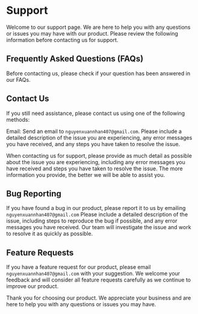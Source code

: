 # Support

Welcome to our support page. We are here to help you with any questions or issues you may have with our product. Please review the following information before contacting us for support.

## Frequently Asked Questions (FAQs)

Before contacting us, please check if your question has been answered in our FAQs.

## Contact Us

If you still need assistance, please contact us using one of the following methods:

Email: Send an email to `nguyenxuannhan407@gmail.com`. Please include a detailed description of the issue you are experiencing, any error messages you have received, and any steps you have taken to resolve the issue.

When contacting us for support, please provide as much detail as possible about the issue you are experiencing, including any error messages you have received and steps you have taken to resolve the issue. The more information you provide, the better we will be able to assist you.

## Bug Reporting

If you have found a bug in our product, please report it to us by emailing `nguyenxuannhan407@gmail.com` Please include a detailed description of the issue, including steps to reproduce the bug if possible, and any error messages you have received. Our team will investigate the issue and work to resolve it as quickly as possible.

## Feature Requests

If you have a feature request for our product, please email `nguyenxuannhan407@gmail.com` with your suggestion. We welcome your feedback and will consider all feature requests carefully as we continue to improve our product.

Thank you for choosing our product. We appreciate your business and are here to help you with any questions or issues you may have.
